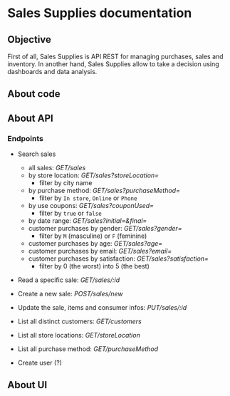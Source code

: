 # Sales Supplies documentation

## Objective
First of all, Sales Supplies is API REST for managing purchases, sales and inventory. In another hand, Sales Supplies allow to take a decision using dashboards and data analysis.

## About code

## About API
### Endpoints

- Search sales
    - all sales: *GET/sales*
    - by store location: *GET/sales?storeLocation=<city>*
        - filter by city name
    - by purchase method: *GET/sales?purchaseMethod=<method>*
        - filter by `In store`, `Online` or `Phone`
    - by use coupons: *GET/sales?couponUsed=<boolean>*
        - filter by `true` or `false`
    - by date range: *GET/sales?initial=<date>&final=<date>*
    - customer purchases by gender: *GET/sales?gender=<gender>*
        - filter by `M` (masculine) or `F` (feminine)
    - customer purchases by age: *GET/sales?age=<age>*
    - customer purchases by email: *GET/sales?email=<email>*
    - customer purchases by satisfaction: *GET/sales?satisfaction=<level>*
        - filter by 0 (the worst) into 5 (the best)
    
    
- Read a specific sale: *GET/sales/:id*
    
- Create a new sale: *POST/sales/new*

- Update the sale, items and consumer infos: *PUT/sales/:id*
    
- List all distinct customers: *GET/customers*

- List all store locations: *GET/storeLocation*
    
- List all purchase method: *GET/purchaseMethod*

- Create user (?)

## About UI

